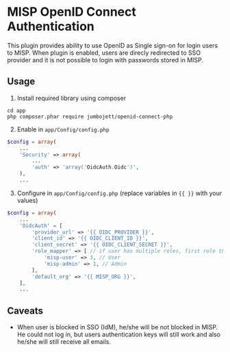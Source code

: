 # MISP OpenID Connect Authentication

This plugin provides ability to use OpenID as Single sign-on for login users to MISP.
When plugin is enabled, users are direcly redirected to SSO provider and it is not possible
to login with passwords stored in MISP.

## Usage

1. Install required library using composer

```
cd app
php composer.phar require jumbojett/openid-connect-php
```

2. Enable in `app/Config/config.php`

```php
$config = array(
    ...
    'Security' => array(
        ...
        'auth' => 'array('OidcAuth.Oidc')',
    ),
    ...
```

3. Configure in `app/Config/config.php` (replace variables in `{{ }}` with your values)

```php
$config = array(
    ...
    'OidcAuth' = [
        'provider_url' => '{{ OIDC_PROVIDER }}',
        'client_id' => '{{ OIDC_CLIENT_ID }}',
        'client_secret' => '{{ OIDC_CLIENT_SECRET }}',
        'role_mapper' => [ // if user has multiple roles, first role that match will be assigned to user
            'misp-user' => 3, // User
            'misp-admin' => 1, // Admin
        ],
        'default_org' => '{{ MISP_ORG }}',
    ],
    ...
```

## Caveats

* When user is blocked in SSO (IdM), he/she will be not blocked in MISP. He could not log in, but users authentication keys will still work and also he/she will still receive all emails. 

